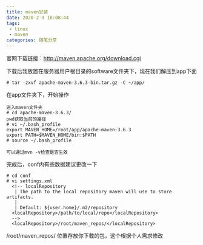 ```yaml
---
title: maven安装
date: 2020-2-9 10:08:44
tags:
 - linux
 - maven
categories: 随笔分享
---
```


官网下载链接：http://maven.apache.org/download.cgi

下载后我放置在服务器用户根目录的software文件夹下，现在我们解压到app下面

```
# tar -zxvf apache-maven-3.6.3-bin.tar.gz -C ~/app/
```

在app文件夹下，开始操作

```
进入maven文件夹
# cd apache-maven-3.6.3/
pwd获取当前的路径
# vi ~/.bash_profile
export MAVEN_HOME=/root/app/apache-maven-3.6.3
export PATH=$MAVEN_HOME/bin:$PATH
# source ~/.bash_profile

可以通过mvn -v检查是否生效
```



完成后，conf内有些数据建议更改一下

```
# cd conf
# vi settings.xml
  <!-- localRepository
   | The path to the local repository maven will use to store artifacts.
   |
   | Default: ${user.home}/.m2/repository
  <localRepository>/path/to/local/repo</localRepository>
  -->
  <localRepository>/root/maven_repos/</localRepository>
```

/root/maven_repos/ 位置存放你下载的包，这个根据个人需求修改



